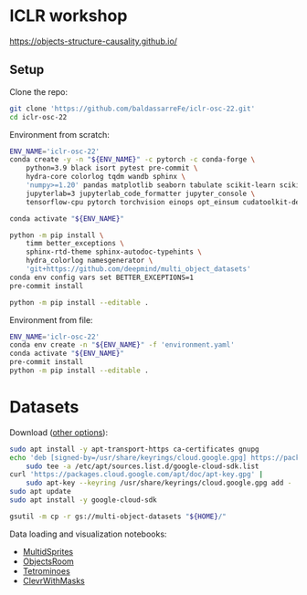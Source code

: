 # ICLR workshop

https://objects-structure-causality.github.io/

## Setup

Clone the repo:
```bash
git clone 'https://github.com/baldassarreFe/iclr-osc-22.git'
cd iclr-osc-22
```

Environment from scratch:
```bash
ENV_NAME='iclr-osc-22'
conda create -y -n "${ENV_NAME}" -c pytorch -c conda-forge \
    python=3.9 black isort pytest pre-commit \
    hydra-core colorlog tqdm wandb sphinx \
    'numpy>=1.20' pandas matplotlib seaborn tabulate scikit-learn scikit-image \
    jupyterlab=3 jupyterlab_code_formatter jupyter_console \
    tensorflow-cpu pytorch torchvision einops opt_einsum cudatoolkit-dev cudnn

conda activate "${ENV_NAME}"

python -m pip install \
    timm better_exceptions \
    sphinx-rtd-theme sphinx-autodoc-typehints \
    hydra_colorlog namesgenerator \
    'git+https://github.com/deepmind/multi_object_datasets'
conda env config vars set BETTER_EXCEPTIONS=1
pre-commit install

python -m pip install --editable .
```

Environment from file:
```bash
ENV_NAME='iclr-osc-22'
conda env create -n "${ENV_NAME}" -f 'environment.yaml'
conda activate "${ENV_NAME}"
pre-commit install
python -m pip install --editable .
```

# Datasets

Download ([other options](https://github.com/deepmind/multi_object_datasets)):
```bash
sudo apt install -y apt-transport-https ca-certificates gnupg
echo 'deb [signed-by=/usr/share/keyrings/cloud.google.gpg] https://packages.cloud.google.com/apt cloud-sdk main' |
    sudo tee -a /etc/apt/sources.list.d/google-cloud-sdk.list
curl 'https://packages.cloud.google.com/apt/doc/apt-key.gpg' |
    sudo apt-key --keyring /usr/share/keyrings/cloud.google.gpg add -
sudo apt update
sudo apt install -y google-cloud-sdk

gsutil -m cp -r gs://multi-object-datasets "${HOME}/"
```

Data loading and visualization notebooks:
- [MultidSprites](notebooks/datasets/MultidSprites.ipynb)
- [ObjectsRoom](notebooks/datasets/ObjectsRoom.ipynb)
- [Tetrominoes](notebooks/datasets/Tetrominoes.ipynb)
- [ClevrWithMasks](notebooks/datasets/ClevrWithMasks.ipynb)
